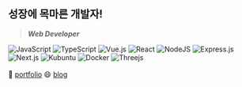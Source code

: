 ## 성장에 목마른 개발자!

> **_Web Developer_**

![JavaScript](https://img.shields.io/badge/javascript-%23323330.svg?style=for-the-badge&logo=javascript&logoColor=%23F7DF1E)
![TypeScript](https://img.shields.io/badge/typescript-%23007ACC.svg?style=for-the-badge&logo=typescript&logoColor=white)
![Vue.js](https://img.shields.io/badge/vuejs-%2335495e.svg?style=for-the-badge&logo=vuedotjs&logoColor=%234FC08D)
![React](https://img.shields.io/badge/react-%2320232a.svg?style=for-the-badge&logo=react&logoColor=%2361DAFB)
![NodeJS](https://img.shields.io/badge/node.js-6DA55F?style=for-the-badge&logo=node.js&logoColor=white)
![Express.js](https://img.shields.io/badge/express.js-%23404d59.svg?style=for-the-badge&logo=express&logoColor=%2361DAFB)
![Next.js](https://img.shields.io/badge/next.js-000000?style=for-the-badge&logo=nextdotjs&logoColor=white)
![Kubuntu](https://img.shields.io/badge/-KUbuntu-%230079C1?style=for-the-badge&logo=kubuntu&logoColor=white)
![Docker](https://img.shields.io/badge/docker-%230db7ed.svg?style=for-the-badge&logo=docker&logoColor=white)
![Threejs](https://img.shields.io/badge/threejs-black?style=for-the-badge&logo=three.js&logoColor=white)
</br></br>
🤔 [portfolio](https://leejaeyeop.notion.site/d74fdc26bdba42b18dc6d7c8a6fd2b6c?pvs=4)
😄 [blog](https://ljy1011.tistory.com)
